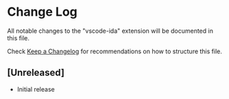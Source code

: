 # Change Log

All notable changes to the "vscode-ida" extension will be documented in this file.

Check [Keep a Changelog](http://keepachangelog.com/) for recommendations on how to structure this file.

## [Unreleased]

- Initial release